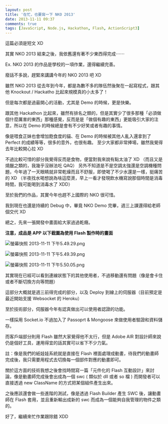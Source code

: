 ```yaml
---
layout: post
title: '在忙，也要寫一下 NKO 2013'
date: 2013-11-11 09:37
comments: true
tags: [JavaScript, Node.js, Hackathon, Flash, ActionScript3]
---
```

這篇必須是短文 XD

其實 NKO 2013 結束之後，我依舊還有著不少東西得完成⋯⋯

Ex. NKO 2013 的作品是學校的一項作業，還得繼續完善。

廢話不多說，趕緊來講講今年的 NKO 2013 吧 XD

<!-- more -->

雖然 NKO 2013 從去年到今年，都是為數不多的隊伍然後聚在一起寫程式，跟其他 Knockout / Hackatho 比起來規模真的小太多了！

但是每次都是過最開心的活動，尤其是 Demo 的時候，更是快樂。

跟其他 Hackathon 比起來，雖然有排名之類的，但是其實少了很多那種「必須做個什麼厲害的東西」那種感覺，反而是是「做個有趣的東西」更能吸引大家的注意，所以在 Demo 的時候總是會有不少好笑或者有趣的事情。

像是喂食正妹也會增加飽食度的貓、在 Demo 的時候被其他人亂入還拿到了 Perfect 的成績等等，很多的意外，也很有趣。
至少大家都非常捧場，雖然我覺得去年比較開心拉 XD

不過比較可惜的部分我覺得反而是食物，便當對我來說有點太油了 XD （而且又是燒臘之類的，我幾乎沒辦法吃 QAQ）
另外不知道是不是空調太強還是空調機種問題，今年過了一天眼睛就非常乾燥而且不舒服，即使喝了不少水還是一樣，挺痛苦的 XD
（半夜找水喝想說為啥這麼燙，早上一看才發現飲水機寫說那個時間是消毒時間，我可能喝到消毒水了 XDD）

至於我們的作品，其實今年也趕不上國際的 NKO 很可惜。

我到現在也還是持續的 Debug 中，畢竟 NKO Demo 完畢，週三上課還得給老師個交代 XD

總之，先來一張開發中畫面給大家過過乾癮。

**注意，成品是 APP 以下截圖為使用 Flash 製作時的畫面**

![螢幕快照 2013-11-11 下午5.49.29.png](http://user-image.logdown.io/user/52/blog/52/post/159560/kCyN4Y91SpKaPsL6LaWS_%E8%9E%A2%E5%B9%95%E5%BF%AB%E7%85%A7%202013-11-11%20%E4%B8%8B%E5%8D%885.49.29.png)

![螢幕快照 2013-11-11 下午5.49.39.png](http://user-image.logdown.io/user/52/blog/52/post/159560/X1hxKxF3SXuDCq3aNYhy_%E8%9E%A2%E5%B9%95%E5%BF%AB%E7%85%A7%202013-11-11%20%E4%B8%8B%E5%8D%885.49.39.png)

![螢幕快照 2013-11-11 下午5.50.05.png](http://user-image.logdown.io/user/52/blog/52/post/159560/PThjct8lR8mSzQPRnwRd_%E8%9E%A2%E5%B9%95%E5%BF%AB%E7%85%A7%202013-11-11%20%E4%B8%8B%E5%8D%885.50.05.png)

其實現在已經可以看到連線狀態下的其他使用者，不過移動還有問題（像是會卡住或者不斷切換方向等問題）

這部分大概就是週三前得完成的部分，以及 Deploy 到線上的伺服器（目前預定是最近開始支援 Websocket 的 Heroku）

至於技術部分，伺服器今年有認真做出可以使用者認證的功能。

一樣採用 Socket.io 不過加入了 Passoprt & Mongoose 來做使用者驗證和資料儲存。

而客戶端部分則用 Flash 雖然大家覺得他不太行，但是 Adobe AIR 對設計師來說仍是個好工具，運用得宜的話其實可以省下不少力氣。

註：像是我們的紙娃娃系統就是直接在 Flash 裡面處理成動畫，待我們的動畫師完成後，我只需要用程式去切換每一個部件對應的動畫即可。

關於這方面的技術我想之後會找時間寫一篇「元件化的 Flash 互動設計」來討論，像是動畫師完成後會出成為一個 swc ( 類似於 dll 或者 so 檔 ) 而開發者可以直接透過 new ClassName 的方式把某個組件產生出來。

之後應該還會做一些進階的測試，像是透過 Flash Builder 產生 SWC 後，讓動畫師在 Flash 套用，並且重新輸出成新的 swc 而成為一個能夠自我管理的物件之類的。

好了，繼續來忙作業跟除錯 XDD

